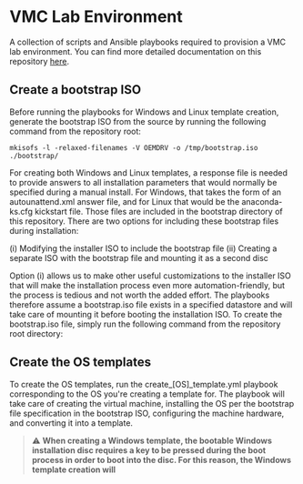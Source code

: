 # VMC Lab Environment
A collection of scripts and Ansible playbooks required to provision a VMC lab environment. You
can find more detailed documentation on this repository [here](http://www.google.com).

## Create a bootstrap ISO
Before running the playbooks for Windows and Linux template creation, generate the bootstrap ISO
from the source by running the following command from the repository root:

`mkisofs -l -relaxed-filenames -V OEMDRV -o /tmp/bootstrap.iso ./bootstrap/`

For creating both Windows and Linux templates, a response file is needed to provide answers to all
installation parameters that would normally be specified during a manual install. For Windows, that
takes the form of an autounattend.xml answer file, and for Linux that would be the anaconda-ks.cfg
kickstart file. Those files are included in the bootstrap directory of this repository. There are
two options for including these bootstrap files during installation:

(i) Modifying the installer ISO to include the bootstrap file
(ii) Creating a separate ISO with the bootstrap file and mounting it as a second disc

Option (i) allows us to make other useful customizations to the installer ISO that will make the
installation process even more automation-friendly, but the process is tedious and not worth the
added effort. The playbooks therefore assume a bootstrap.iso file exists in a specified datastore
and will take care of mounting it before booting the installation ISO. To create the bootstrap.iso
file, simply run the following command from the repository root directory:

## Create the OS templates
To create the OS templates, run the create\_[OS]\_template.yml playbook corresponding to the OS
you're creating a template for. The playbook will take care of creating the virtual machine,
installing the OS per the bootstrap file specification in the bootstrap ISO, configuring the
machine hardware, and converting it into a template.

> :warning: **When creating a Windows template, the bootable Windows installation disc requires
a key to be pressed during the boot process in order to boot into the disc. For this reason,
the Windows template creation will**
